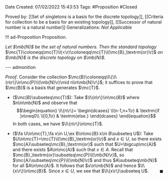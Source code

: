 <br />
<br />

Date Created: 07/02/2022 15:43:53
Tags: #Proposition #Closed 

Proved by: [[Set of singletons is a basis for the discrete topology]], [[Criteria for collection to be a basis for an existing topology]], [[Successor of natural number is a natural number]]
Generalizations: _Not Applicable_

!!! ad-Proposition Proposition.

_Let $\mb{N}$ be the set of natural numbers. Then the standard topology_ $\mc{T}\coloneqq\mc{T}\l(<\r)\coloneqq\mc{T}\l(\mc{B}_\textrm{or}\r)$ _on $\mb{N}$ is the discrete topology on $\mb{N}$._

--- admonition

_Proof_. Consider the collection $\mc{B}\coloneqq\l\{\l\{n\r\}\in\mc{P}\l(\mb{N}\r)\mid n\in\mb{N}\r\}$; it suffices to prove that $\mc{B}$ is a basis that generates $\mc{T}$.
* ($\mc{B}\subseteq\mc{T}$): Take $\l\{n\r\}\in\mc{B}$ where $n\in\mb{N}$ and observe that
$$\begin{equation}
    \l\{n\r\}=
    \begin{dcases}
        \l(n-1,n+1\r) & \textrm{if }n\neq0\\
        \l[0,1\r) & \textrm{else.}
    \end{dcases}
\end{equation}$$
In both cases, we have $\l\{n\r\}\in\mc{T}$.

* ($\fa U\in\mc{T},\fa x\in U,\ex B\in\mc{B}:x\in B\subseteq U$): Take $U\in\mc{T}=\mc{T}\l(\mc{B}_\textrm{or}\r)$ and $x\in U$, so there exists $\mc{A}\subseteq\mc{B}_\textrm{or}$ such that $U=\bigcup\mc{A}$ and there exists $A\in\mc{A}$ such that $x\in A$. Recall that $\mc{B}_\textrm{or}\subseteq\mc{P}\l(\mb{N}\r)$, so $\mc{A}\subseteq\mc{P}\l(\mb{N}\r)$ and thus $A\subseteq\mb{N}$ for all $A\in\mc{A}$. It follows that $x\in\mb{N}$ and hence $\l\{x\r\}\in\mc{B}$. Since $x\in U$, we see that $\l\{x\r\}\subseteq U$.<span style="float:right;">$\blacksquare$</span>

